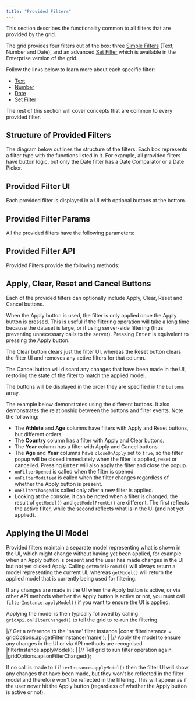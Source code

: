 ```yaml
---
title: "Provided Filters"
---
```


This section describes the functionality common to all filters that are provided by the grid.

The grid provides four filters out of the box: three [Simple Filters](/filter-provided-simple/) (Text, Number and Date), and an advanced [Set Filter](/filter-set/) which is available in the Enterprise version of the grid.

Follow the links below to learn more about each specific filter:

- [Text](/filter-text/)
- [Number](/filter-number/)
- [Date](/filter-date/)
- [Set Filter](/filter-set/)<enterprise-icon></enterprise-icon>

The rest of this section will cover concepts that are common to every provided filter.

## Structure of Provided Filters

The diagram below outlines the structure of the filters. Each box represents a filter type with the functions listed in it. For example, all provided filters have button logic, but only the Date filter has a Date Comparator or a Date Picker.

<image-caption src="filter-provided/resources/provided-filters.png" alt="Provided Filters" width="52rem" centered="true" constrained="true"></image-caption>

## Provided Filter UI

Each provided filter is displayed in a UI with optional buttons at the bottom.

<image-caption src="filter-provided/resources/filter-content.png" alt="Filter Content" width="18rem" centered="true"></image-caption>

## Provided Filter Params

All the provided filters have the following parameters:

<interface-documentation interfaceName='IProvidedFilterParams' config='{"description":""}' overrideSrc="filter-provided/resources/provided-filters.json"></interface-documentation>

## Provided Filter API

Provided Filters provide the following methods:

<interface-documentation interfaceName='IProvidedFilter' names='["isFilterActive","getModel","setModel","getModelFromUi","applyModel"]'  config='{"description":""}'></interface-documentation>

## Apply, Clear, Reset and Cancel Buttons

Each of the provided filters can optionally include Apply, Clear, Reset and Cancel buttons.

When the Apply button is used, the filter is only applied once the Apply button is pressed. This is useful if the filtering operation will take a long time because the dataset is large, or if using server-side filtering (thus preventing unnecessary calls to the server). Pressing <kbd>Enter</kbd> is equivalent to pressing the Apply button.

The Clear button clears just the filter UI, whereas the Reset button clears the filter UI and removes any active filters for that column.

The Cancel button will discard any changes that have been made in the UI, restoring the state of the filter to match the applied model.

The buttons will be displayed in the order they are specified in the `buttons` array.

The example below demonstrates using the different buttons. It also demonstrates the relationship between the buttons and filter events. Note the following:

- The **Athlete** and **Age** columns have filters with Apply and Reset buttons, but different orders.
- The **Country** column has a filter with Apply and Clear buttons.
- The **Year** column has a filter with Apply and Cancel buttons.
- The **Age** and **Year** columns have `closeOnApply` set to `true`, so the filter popup will be closed immediately when the filter is applied, reset or cancelled. Pressing <kbd>Enter</kbd> will also apply the filter and close the popup.
- `onFilterOpened` is called when the filter is opened.
- `onFilterModified` is called when the filter changes regardless of whether the Apply button is present.
- `onFilterChanged` is called only after a new filter is applied.
- Looking at the console, it can be noted when a filter is changed, the result of `getModel()` and `getModelFromUi()` are different. The first reflects the active filter, while the second reflects what is in the UI (and not yet applied).

<grid-example title='Buttons and Filter Events' name='buttons-and-filter-events' type='generated' options='{ "enterprise": false, "exampleHeight": 560, "modules": ["clientside"] }'></grid-example>

## Applying the UI Model

Provided filters maintain a separate model representing what is shown in the UI, which might change without having yet been applied, for example when an Apply button is present and the user has made changes in the UI but not yet clicked Apply. Calling `getModelFromUi()` will always return a model representing the current UI, whereas `getModel()` will return the applied model that is currently being used for filtering.

If any changes are made in the UI when the Apply button is active, or via other API methods whether the Apply button is active or not, you must call `filterInstance.applyModel()` if you want to ensure the UI is applied.

Applying the model is then typically followed by calling `gridApi.onFilterChanged()` to tell the grid to re-run the filtering.

<snippet>
|// Get a reference to the 'name' filter instance
|const filterInstance = gridOptions.api.getFilterInstance('name');
|
|// Apply the model to ensure any changes in the UI or via API methods are recognised
|filterInstance.applyModel();
|
|// Tell grid to run filter operation again
|gridOptions.api.onFilterChanged();
</snippet>

If no call is made to `filterInstance.applyModel()` then the filter UI will show any changes that have been made, but they won't be reflected in the filter model and therefore won't be reflected in the filtering. This will appear as if the user never hit the Apply button (regardless of whether the Apply button is active or not).
